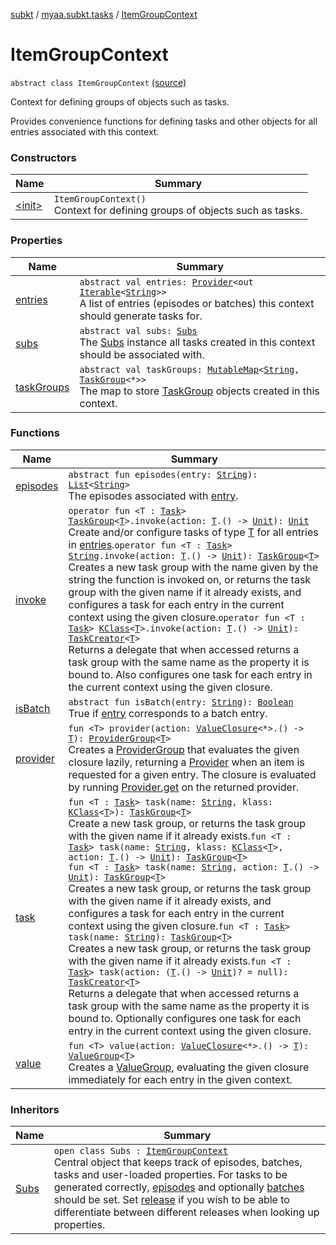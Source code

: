 [subkt](../../index.md) / [myaa.subkt.tasks](../index.md) / [ItemGroupContext](./index.md)

# ItemGroupContext

`abstract class ItemGroupContext` [(source)](https://github.com/Myaamori/SubKt/blob/0.1.11/src/main/kotlin/myaa/subkt/tasks/tasks.kt#L69)

Context for defining groups of objects such as tasks.

Provides convenience functions for defining tasks and other objects
for all entries associated with this context.

### Constructors

| Name | Summary |
|---|---|
| [&lt;init&gt;](-init-.md) | `ItemGroupContext()`<br>Context for defining groups of objects such as tasks. |

### Properties

| Name | Summary |
|---|---|
| [entries](entries.md) | `abstract val entries: `[`Provider`](https://docs.gradle.org/current/javadoc/org/gradle/api/provider/Provider.html)`<out `[`Iterable`](https://kotlinlang.org/api/latest/jvm/stdlib/kotlin.collections/-iterable/index.html)`<`[`String`](https://kotlinlang.org/api/latest/jvm/stdlib/kotlin/-string/index.html)`>>`<br>A list of entries (episodes or batches) this context should generate tasks for. |
| [subs](subs.md) | `abstract val subs: `[`Subs`](../-subs/index.md)<br>The [Subs](../-subs/index.md) instance all tasks created in this context should be associated with. |
| [taskGroups](task-groups.md) | `abstract val taskGroups: `[`MutableMap`](https://kotlinlang.org/api/latest/jvm/stdlib/kotlin.collections/-mutable-map/index.html)`<`[`String`](https://kotlinlang.org/api/latest/jvm/stdlib/kotlin/-string/index.html)`, `[`TaskGroup`](../-task-group/index.md)`<*>>`<br>The map to store [TaskGroup](../-task-group/index.md) objects created in this context. |

### Functions

| Name | Summary |
|---|---|
| [episodes](episodes.md) | `abstract fun episodes(entry: `[`String`](https://kotlinlang.org/api/latest/jvm/stdlib/kotlin/-string/index.html)`): `[`List`](https://kotlinlang.org/api/latest/jvm/stdlib/kotlin.collections/-list/index.html)`<`[`String`](https://kotlinlang.org/api/latest/jvm/stdlib/kotlin/-string/index.html)`>`<br>The episodes associated with [entry](episodes.md#myaa.subkt.tasks.ItemGroupContext$episodes(kotlin.String)/entry). |
| [invoke](invoke.md) | `operator fun <T : `[`Task`](https://docs.gradle.org/current/javadoc/org/gradle/api/Task.html)`> `[`TaskGroup`](../-task-group/index.md)`<`[`T`](invoke.md#T)`>.invoke(action: `[`T`](invoke.md#T)`.() -> `[`Unit`](https://kotlinlang.org/api/latest/jvm/stdlib/kotlin/-unit/index.html)`): `[`Unit`](https://kotlinlang.org/api/latest/jvm/stdlib/kotlin/-unit/index.html)<br>Create and/or configure tasks of type [T](invoke.md#T) for all entries in [entries](entries.md).`operator fun <T : `[`Task`](https://docs.gradle.org/current/javadoc/org/gradle/api/Task.html)`> `[`String`](https://kotlinlang.org/api/latest/jvm/stdlib/kotlin/-string/index.html)`.invoke(action: `[`T`](invoke.md#T)`.() -> `[`Unit`](https://kotlinlang.org/api/latest/jvm/stdlib/kotlin/-unit/index.html)`): `[`TaskGroup`](../-task-group/index.md)`<`[`T`](invoke.md#T)`>`<br>Creates a new task group with the name given by the string the function is invoked on, or returns the task group with the given name if it already exists, and configures a task for each entry in the current context using the given closure.`operator fun <T : `[`Task`](https://docs.gradle.org/current/javadoc/org/gradle/api/Task.html)`> `[`KClass`](https://kotlinlang.org/api/latest/jvm/stdlib/kotlin.reflect/-k-class/index.html)`<`[`T`](invoke.md#T)`>.invoke(action: `[`T`](invoke.md#T)`.() -> `[`Unit`](https://kotlinlang.org/api/latest/jvm/stdlib/kotlin/-unit/index.html)`): `[`TaskCreator`](../-task-creator/index.md)`<`[`T`](invoke.md#T)`>`<br>Returns a delegate that when accessed returns a task group with the same name as the property it is bound to. Also configures one task for each entry in the current context using the given closure. |
| [isBatch](is-batch.md) | `abstract fun isBatch(entry: `[`String`](https://kotlinlang.org/api/latest/jvm/stdlib/kotlin/-string/index.html)`): `[`Boolean`](https://kotlinlang.org/api/latest/jvm/stdlib/kotlin/-boolean/index.html)<br>True if [entry](is-batch.md#myaa.subkt.tasks.ItemGroupContext$isBatch(kotlin.String)/entry) corresponds to a batch entry. |
| [provider](provider.md) | `fun <T> provider(action: `[`ValueClosure`](../-value-closure/index.md)`<*>.() -> `[`T`](provider.md#T)`): `[`ProviderGroup`](../-provider-group/index.md)`<`[`T`](provider.md#T)`>`<br>Creates a [ProviderGroup](../-provider-group/index.md) that evaluates the given closure lazily, returning a [Provider](https://docs.gradle.org/current/javadoc/org/gradle/api/provider/Provider.html) when an item is requested for a given entry. The closure is evaluated by running [Provider.get](https://docs.gradle.org/current/javadoc/org/gradle/api/provider/Provider.html#get()) on the returned provider. |
| [task](task.md) | `fun <T : `[`Task`](https://docs.gradle.org/current/javadoc/org/gradle/api/Task.html)`> task(name: `[`String`](https://kotlinlang.org/api/latest/jvm/stdlib/kotlin/-string/index.html)`, klass: `[`KClass`](https://kotlinlang.org/api/latest/jvm/stdlib/kotlin.reflect/-k-class/index.html)`<`[`T`](task.md#T)`>): `[`TaskGroup`](../-task-group/index.md)`<`[`T`](task.md#T)`>`<br>Create a new task group, or returns the task group with the given name if it already exists.`fun <T : `[`Task`](https://docs.gradle.org/current/javadoc/org/gradle/api/Task.html)`> task(name: `[`String`](https://kotlinlang.org/api/latest/jvm/stdlib/kotlin/-string/index.html)`, klass: `[`KClass`](https://kotlinlang.org/api/latest/jvm/stdlib/kotlin.reflect/-k-class/index.html)`<`[`T`](task.md#T)`>, action: `[`T`](task.md#T)`.() -> `[`Unit`](https://kotlinlang.org/api/latest/jvm/stdlib/kotlin/-unit/index.html)`): `[`TaskGroup`](../-task-group/index.md)`<`[`T`](task.md#T)`>`<br>`fun <T : `[`Task`](https://docs.gradle.org/current/javadoc/org/gradle/api/Task.html)`> task(name: `[`String`](https://kotlinlang.org/api/latest/jvm/stdlib/kotlin/-string/index.html)`, action: `[`T`](task.md#T)`.() -> `[`Unit`](https://kotlinlang.org/api/latest/jvm/stdlib/kotlin/-unit/index.html)`): `[`TaskGroup`](../-task-group/index.md)`<`[`T`](task.md#T)`>`<br>Creates a new task group, or returns the task group with the given name if it already exists, and configures a task for each entry in the current context using the given closure.`fun <T : `[`Task`](https://docs.gradle.org/current/javadoc/org/gradle/api/Task.html)`> task(name: `[`String`](https://kotlinlang.org/api/latest/jvm/stdlib/kotlin/-string/index.html)`): `[`TaskGroup`](../-task-group/index.md)`<`[`T`](task.md#T)`>`<br>Creates a new task group, or returns the task group with the given name if it already exists.`fun <T : `[`Task`](https://docs.gradle.org/current/javadoc/org/gradle/api/Task.html)`> task(action: (`[`T`](task.md#T)`.() -> `[`Unit`](https://kotlinlang.org/api/latest/jvm/stdlib/kotlin/-unit/index.html)`)? = null): `[`TaskCreator`](../-task-creator/index.md)`<`[`T`](task.md#T)`>`<br>Returns a delegate that when accessed returns a task group with the same name as the property it is bound to. Optionally configures one task for each entry in the current context using the given closure. |
| [value](value.md) | `fun <T> value(action: `[`ValueClosure`](../-value-closure/index.md)`<*>.() -> `[`T`](value.md#T)`): `[`ValueGroup`](../-value-group/index.md)`<`[`T`](value.md#T)`>`<br>Creates a [ValueGroup](../-value-group/index.md), evaluating the given closure immediately for each entry in the given context. |

### Inheritors

| Name | Summary |
|---|---|
| [Subs](../-subs/index.md) | `open class Subs : `[`ItemGroupContext`](./index.md)<br>Central object that keeps track of episodes, batches, tasks and user-loaded properties. For tasks to be generated correctly, [episodes](../-subs/episodes.md) and optionally [batches](../-subs/batches.md) should be set. Set [release](../-subs/release.md) if you wish to be able to differentiate between different releases when looking up properties. |
